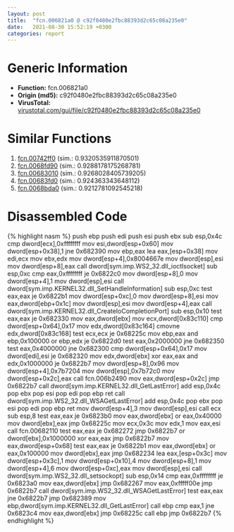 ```yaml
---
layout: post
title:  "fcn.006821a0 @ c92f0480e2fbc88393d2c65c08a235e0"
date:   2021-08-30 15:52:19 +0300
categories: report
---
```


# Generic Information
- **Function:** fcn.006821a0
- **Origin (md5):** c92f0480e2fbc88393d2c65c08a235e0
- **VirusTotal:** [virustotal.com/gui/file/c92f0480e2fbc88393d2c65c08a235e0][virustotal_ref]



# Similar Functions

1. [fcn.00742ff0][similar_1_ref] (sim.: 0.9320535911870501)
2. [fcn.0068fd90][similar_2_ref] (sim.: 0.9288178175268781)
3. [fcn.00683010][similar_3_ref] (sim.: 0.9268028405739205)
4. [fcn.00683fd0][similar_4_ref] (sim.: 0.924363343648112)
5. [fcn.0068bda0][similar_5_ref] (sim.: 0.9212781092545218)


# Disassembled Code

{% highlight nasm %}
push ebp
push edi
push esi
push ebx
sub esp,0x4c
cmp dword[ecx],0xffffffff
mov esi,dword[esp+0x60]
mov dword[esp+0x38],1
jne 0x682390
mov ebp,eax
lea eax,[esp+0x38]
mov edi,ecx
mov ebx,edx
mov dword[esp+4],0x8004667e
mov dword[esp],esi
mov dword[esp+8],eax
call dword[sym.imp.WS2_32.dll_ioctlsocket]
sub esp,0xc
cmp eax,0xffffffff
je 0x6822c0
mov dword[esp+8],0
mov dword[esp+4],1
mov dword[esp],esi
call dword[sym.imp.KERNEL32.dll_SetHandleInformation]
sub esp,0xc
test eax,eax
je 0x6822b1
mov dword[esp+0xc],0
mov dword[esp+8],esi
mov eax,dword[ebp+0x1c]
mov dword[esp],esi
mov dword[esp+4],eax
call dword[sym.imp.KERNEL32.dll_CreateIoCompletionPort]
sub esp,0x10
test eax,eax
je 0x682330
mov eax,dword[ebx]
mov ecx,dword[0x83c110]
cmp dword[esp+0x64],0x17
mov edx,dword[0x83c164]
cmovne edx,dword[0x83c168]
test ecx,ecx
je 0x68225c
mov ebp,eax
and ebp,0x100000
or ebp,edx
je 0x6822d0
test eax,0x2000000
jne 0x682350
test eax,0x4000000
jne 0x682300
cmp dword[esp+0x64],0x17
mov dword[edi],esi
je 0x682320
mov edx,dword[ebx]
xor eax,eax
and edx,0x1000000
je 0x6822b7
mov dword[esp+8],0x96
mov dword[esp+4],0x7b7204
mov dword[esp],0x7b72c0
mov dword[esp+0x2c],eax
call fcn.006b2490
mov eax,dword[esp+0x2c]
jmp 0x6822b7
call dword[sym.imp.KERNEL32.dll_GetLastError]
add esp,0x4c
pop ebx
pop esi
pop edi
pop ebp
ret 
call dword[sym.imp.WS2_32.dll_WSAGetLastError]
add esp,0x4c
pop ebx
pop esi
pop edi
pop ebp
ret 
mov dword[esp+4],3
mov dword[esp],esi
call ecx
sub esp,8
test eax,eax
je 0x6823b0
mov eax,dword[ebx]
or eax,0x40000
mov dword[ebx],eax
jmp 0x68225c
mov ecx,0x3c
mov edx,1
mov eax,esi
call fcn.00682110
test eax,eax
je 0x682272
jmp 0x6822b7
or dword[ebx],0x1000000
xor eax,eax
jmp 0x6822b7
mov eax,dword[esp+0x68]
test eax,eax
je 0x6822b1
mov eax,dword[ebx]
or eax,0x100000
mov dword[ebx],eax
jmp 0x682234
lea eax,[esp+0x3c]
mov dword[esp+0x3c],1
mov dword[esp+0x10],4
mov dword[esp+8],1
mov dword[esp+4],6
mov dword[esp+0xc],eax
mov dword[esp],esi
call dword[sym.imp.WS2_32.dll_setsockopt]
sub esp,0x14
cmp eax,0xffffffff
je 0x6823a0
mov eax,dword[ebx]
jmp 0x682267
mov eax,0xfffff00e
jmp 0x6822b7
call dword[sym.imp.WS2_32.dll_WSAGetLastError]
test eax,eax
jne 0x6822b7
jmp 0x682389
mov ebp,dword[sym.imp.KERNEL32.dll_GetLastError]
call ebp
cmp eax,1
jne 0x6823c4
mov eax,dword[ebx]
jmp 0x68225c
call ebp
jmp 0x6822b7
{% endhighlight %}


[similar_1_ref]: /report/fcn.00742ff0@c92f0480e2fbc88393d2c65c08a235e0
[similar_2_ref]: /report/fcn.0068fd90@c92f0480e2fbc88393d2c65c08a235e0
[similar_3_ref]: /report/fcn.00683010@c92f0480e2fbc88393d2c65c08a235e0
[similar_4_ref]: /report/fcn.00683fd0@c92f0480e2fbc88393d2c65c08a235e0
[similar_5_ref]: /report/fcn.0068bda0@c92f0480e2fbc88393d2c65c08a235e0
[virustotal_ref]: https://www.virustotal.com/gui/file/c92f0480e2fbc88393d2c65c08a235e0